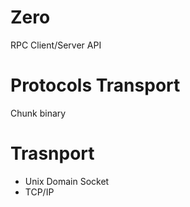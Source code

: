# Zero
RPC Client/Server API

# Protocols Transport
Chunk binary

# Trasnport
 - Unix Domain Socket
 - TCP/IP
 
 

